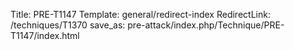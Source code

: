 Title: PRE-T1147
Template: general/redirect-index
RedirectLink: /techniques/T1370
save_as: pre-attack/index.php/Technique/PRE-T1147/index.html